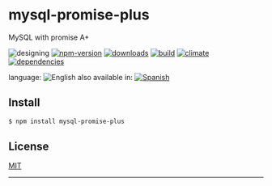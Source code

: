 # mysql-promise-plus

MySQL with promise A+


![designing](https://img.shields.io/badge/stability-desgining-red.svg)
[![npm-version](https://img.shields.io/npm/v/mysql-promise-plus.svg)](https://npmjs.org/package/mysql-promise-plus)
[![downloads](https://img.shields.io/npm/dm/mysql-promise-plus.svg)](https://npmjs.org/package/mysql-promise-plus)
[![build](https://img.shields.io/travis/codenautas/mysql-promise-plus/master.svg)](https://travis-ci.org/codenautas/mysql-promise-plus)
[![climate](https://img.shields.io/codeclimate/github/codenautas/mysql-promise-plus.svg)](https://codeclimate.com/github/codenautas/mysql-promise-plus)
[![dependencies](https://img.shields.io/david/codenautas/mysql-promise-plus.svg)](https://david-dm.org/codenautas/mysql-promise-plus)



language: ![English](https://raw.githubusercontent.com/codenautas/multilang/master/img/lang-en.png)
also available in:
[![Spanish](https://raw.githubusercontent.com/codenautas/multilang/master/img/lang-es.png)](LEEME.md)


## Install


```sh
$ npm install mysql-promise-plus
```


## License

[MIT](LICENSE)

----------------



